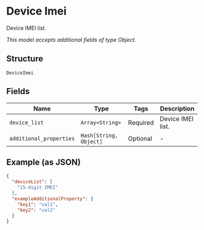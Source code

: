 
# Device Imei

Device IMEI list.

*This model accepts additional fields of type Object.*

## Structure

`DeviceImei`

## Fields

| Name | Type | Tags | Description |
|  --- | --- | --- | --- |
| `device_list` | `Array<String>` | Required | Device IMEI list. |
| `additional_properties` | `Hash[String, Object]` | Optional | - |

## Example (as JSON)

```json
{
  "deviceList": [
    "15-digit IMEI"
  ],
  "exampleAdditionalProperty": {
    "key1": "val1",
    "key2": "val2"
  }
}
```

